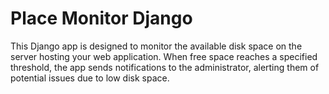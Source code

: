 # Place Monitor Django
This Django app is designed to monitor the available disk space on the server hosting your web application. When free space reaches a specified threshold, the app sends notifications to the administrator, alerting them of potential issues due to low disk space.
